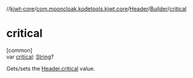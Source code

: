 //[kjwt-core](../../../../index.md)/[com.mooncloak.kodetools.kjwt.core](../../index.md)/[Header](../index.md)/[Builder](index.md)/[critical](critical.md)

# critical

[common]\
var [critical](critical.md): [String](https://kotlinlang.org/api/latest/jvm/stdlib/kotlin/-string/index.html)?

Gets/sets the [Header.critical](../critical.md) value.
